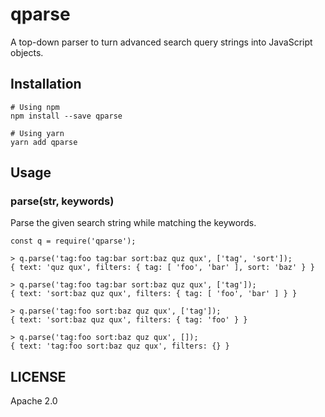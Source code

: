 # qparse

A top-down parser to turn advanced search query strings into JavaScript objects.

## Installation

```
# Using npm
npm install --save qparse

# Using yarn
yarn add qparse
```

## Usage

### parse(str, keywords)

Parse the given search string while matching the keywords.

```
const q = require('qparse');

> q.parse('tag:foo tag:bar sort:baz quz qux', ['tag', 'sort']);
{ text: 'quz qux', filters: { tag: [ 'foo', 'bar' ], sort: 'baz' } }

> q.parse('tag:foo tag:bar sort:baz quz qux', ['tag']);
{ text: 'sort:baz quz qux', filters: { tag: [ 'foo', 'bar' ] } }

> q.parse('tag:foo sort:baz quz qux', ['tag']);
{ text: 'sort:baz quz qux', filters: { tag: 'foo' } }

> q.parse('tag:foo sort:baz quz qux', []);
{ text: 'tag:foo sort:baz quz qux', filters: {} }
```

## LICENSE

Apache 2.0
